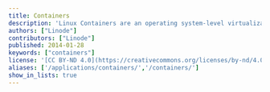 ```yaml
---
title: Containers
description: 'Linux Containers are an operating system-level virtualization method for running multiple isolated Linux systems (containers) on a single control host.'
authors: ["Linode"]
contributors: ["Linode"]
published: 2014-01-28
keywords: ["containers"]
license: '[CC BY-ND 4.0](https://creativecommons.org/licenses/by-nd/4.0)'
aliases: ['/applications/containers/','/containers/']
show_in_lists: true
---
```



